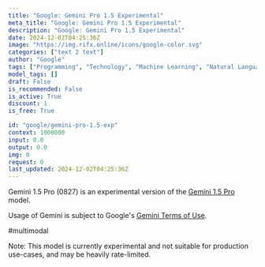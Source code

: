 ```yaml
---
title: "Google: Gemini Pro 1.5 Experimental"
meta_title: "Google: Gemini Pro 1.5 Experimental"
description: "Google: Gemini Pro 1.5 Experimental"
date: 2024-12-02T04:25:36Z
image: "https://img.rifx.online/icons/google-color.svg"
categories: ["text 2 text"]
author: "Google"
tags: ["Programming", "Technology", "Machine Learning", "Natural Language Processing", "Generative AI", "Free"]
model_tags: []
draft: False
is_recommended: False
is_active: True
discount: 1
is_free: True

id: "google/gemini-pro-1.5-exp"
context: 1000000
input: 0.0
output: 0.0
img: 0
request: 0
last_updated: 2024-12-02T04:25:36Z
---
```


Gemini 1.5 Pro (0827) is an experimental version of the [Gemini 1.5 Pro](/google/gemini-pro-1.5) model.

Usage of Gemini is subject to Google's [Gemini Terms of Use](https://ai.google.dev/terms).

#multimodal

Note: This model is currently experimental and not suitable for production use-cases, and may be heavily rate-limited.

